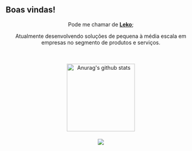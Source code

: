 <p align="center"><h2><strong>Boas vindas!</strong></h2></p>

<p align="center">Pode me chamar de <a href="https://www.instagram.com/a5111h"><strong>Leko</strong></a>;</p>
<p align="center">Atualmente desenvolvendo soluções de pequena à média escala em empresas no segmento de produtos e serviços.</p><br><br>

<div align="center">
<img height="180cm" src="https://github-readme-stats.vercel.app/api?username=lekoeme&show_icons=true&include_all_commits=true&theme=dark&hide_border=true" alt="Anurag's github stats"/></a> <a href="https://github.com/anuraghazra/github-readme-stats"><br><br>

<img align="center" src="https://github-readme-stats.vercel.app/api/top-langs/?username=lekoeme&layout=compact&theme=dark&hide_border=true"/>
</div>


